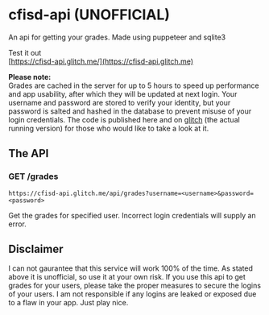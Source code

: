 # cfisd-api (UNOFFICIAL)
An api for getting your grades. Made using puppeteer and sqlite3

Test it out<br/>
[https://cfisd-api.glitch.me/](https://cfisd-api.glitch.me)

**Please note:**<br/>
Grades are cached in the server for up to 5 hours to speed up performance and app usability, after which they will be updated at next login. Your username and password are stored to verify your identity, but your password is salted and hashed in the database to prevent misuse of your login credentials. The code is published here and on [glitch](https://glitch.com/edit/#!/cfisd-api) (the actual running version) for those who would like to take a look at it.

## The API

### GET /grades
`https://cfisd-api.glitch.me/api/grades?username=<username>&password=<password>`

Get the grades for specified user. Incorrect login credentials will supply an error.

## Disclaimer
I can not gaurantee that this service will work 100% of the time. As stated above it is unofficial, so use it at your own risk. If you use this api to get grades for your users, please take the proper measures to secure the logins of your users. I am not responsible if any logins are leaked or exposed due to a flaw in your app. Just play nice.